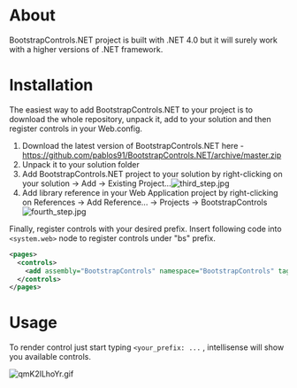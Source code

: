 # About

BootstrapControls.NET project is built with .NET 4.0 but it will surely work with a higher versions of .NET framework.

# Installation

The easiest way to add BootstrapControls.NET to your project is to download the whole repository, unpack it, add to your solution and then register controls in your Web.config. 

1. Download the latest version of BootstrapControls.NET here - https://github.com/pablos91/BootstrapControls.NET/archive/master.zip
2. Unpack it to your solution folder
3. Add BootstrapControls.NET project to your solution by right-clicking on your solution -> Add -> Existing Project...![third_step.jpg](http://maple.com.pl/tutorial_bscontrols/third_step.jpg)
4. Add library reference in your Web Application project by right-clicking on References -> Add Reference... -> Projects -> BootstrapControls![fourth_step.jpg](http://maple.com.pl/tutorial_bscontrols/fourth_step.jpg)

Finally, register controls with your desired prefix. Insert following code into `<system.web>` node to register controls under "bs" prefix.
```xml
<pages>
  <controls>
    <add assembly="BootstrapControls" namespace="BootstrapControls" tagPrefix="bs"/>
  </controls>
</pages>
```

# Usage

To render control just start typing `<your_prefix: ...` , intellisense will show you available controls.

![qmK2lLhoYr.gif](http://maple.com.pl/tutorial_bscontrols/qmK2lLhoYr.gif)